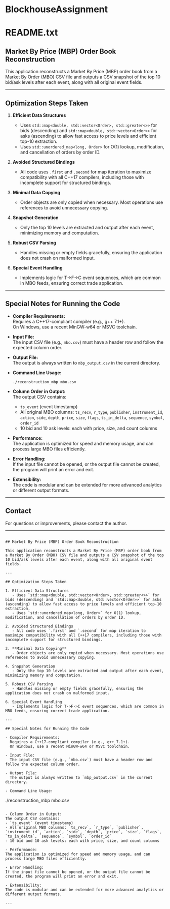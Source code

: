 # BlockhouseAssignment


# README.txt

## Market By Price (MBP) Order Book Reconstruction

This application reconstructs a Market By Price (MBP) order book from a Market By Order (MBO) CSV file and outputs a CSV snapshot of the top 10 bid/ask levels after each event, along with all original event fields.

---

## Optimization Steps Taken

1. **Efficient Data Structures**
   - Uses `std::map<double, std::vector<Order>, std::greater<>>` for bids (descending) and `std::map<double, std::vector<Order>>` for asks (ascending) to allow fast access to price levels and efficient top-10 extraction.
   - Uses `std::unordered_map<long, Order>` for O(1) lookup, modification, and cancellation of orders by order ID.

2. **Avoided Structured Bindings**
   - All code uses `.first` and `.second` for map iteration to maximize compatibility with all C++17 compilers, including those with incomplete support for structured bindings.

3. **Minimal Data Copying**
   - Order objects are only copied when necessary. Most operations use references to avoid unnecessary copying.

4. **Snapshot Generation**
   - Only the top 10 levels are extracted and output after each event, minimizing memory and computation.

5. **Robust CSV Parsing**
   - Handles missing or empty fields gracefully, ensuring the application does not crash on malformed input.

6. **Special Event Handling**
   - Implements logic for T->F->C event sequences, which are common in MBO feeds, ensuring correct trade application.

---

## Special Notes for Running the Code

- **Compiler Requirements:**  
  Requires a C++17-compliant compiler (e.g., g++ 7.1+).  
  On Windows, use a recent MinGW-w64 or MSVC toolchain.

- **Input File:**  
  The input CSV file (e.g., `mbo.csv`) must have a header row and follow the expected column order.

- **Output File:**  
  The output is always written to `mbp_output.csv` in the current directory.

- **Command Line Usage:**  
  ```
  ./reconstruction_mbp mbo.csv
  ```

- **Column Order in Output:**  
  The output CSV contains:
  - `ts_event` (event timestamp)
  - All original MBO columns: `ts_recv`, `r_type`, `publisher`, `instrument_id`, `action`, `side`, `depth`, `price`, `size`, `flags`, `ts_in_delta`, `sequence`, `symbol`, `order_id`
  - 10 bid and 10 ask levels: each with price, size, and count columns

- **Performance:**  
  The application is optimized for speed and memory usage, and can process large MBO files efficiently.

- **Error Handling:**  
  If the input file cannot be opened, or the output file cannot be created, the program will print an error and exit.

- **Extensibility:**  
  The code is modular and can be extended for more advanced analytics or different output formats.

---

## Contact

For questions or improvements, please contact the author.

---
```# README.txt

## Market By Price (MBP) Order Book Reconstruction

This application reconstructs a Market By Price (MBP) order book from a Market By Order (MBO) CSV file and outputs a CSV snapshot of the top 10 bid/ask levels after each event, along with all original event fields.

---

## Optimization Steps Taken

1. Efficient Data Structures
   - Uses `std::map<double, std::vector<Order>, std::greater<>>` for bids (descending) and `std::map<double, std::vector<Order>>` for asks (ascending) to allow fast access to price levels and efficient top-10 extraction.
   - Uses `std::unordered_map<long, Order>` for O(1) lookup, modification, and cancellation of orders by order ID.

2. Avoided Structured Bindings
   - All code uses `.first` and `.second` for map iteration to maximize compatibility with all C++17 compilers, including those with incomplete support for structured bindings.

3. **Minimal Data Copying**
   - Order objects are only copied when necessary. Most operations use references to avoid unnecessary copying.

4. Snapshot Generation
   - Only the top 10 levels are extracted and output after each event, minimizing memory and computation.

5. Robust CSV Parsing
   - Handles missing or empty fields gracefully, ensuring the application does not crash on malformed input.

6. Special Event Handling
   - Implements logic for T->F->C event sequences, which are common in MBO feeds, ensuring correct trade application.

---

## Special Notes for Running the Code

- Compiler Requirements: 
  Requires a C++17-compliant compiler (e.g., g++ 7.1+).  
  On Windows, use a recent MinGW-w64 or MSVC toolchain.

- Input File:  
  The input CSV file (e.g., `mbo.csv`) must have a header row and follow the expected column order.

- Output File:  
  The output is always written to `mbp_output.csv` in the current directory.

- Command Line Usage:  
  ```
  ./reconstruction_mbp mbo.csv
  ```

- Column Order in Output:  
  The output CSV contains:
  - `ts_event` (event timestamp)
  - All original MBO columns: `ts_recv`, `r_type`, `publisher`, `instrument_id`, `action`, `side`, `depth`, `price`, `size`, `flags`, `ts_in_delta`, `sequence`, `symbol`, `order_id`
  - 10 bid and 10 ask levels: each with price, size, and count columns

- Performance:  
  The application is optimized for speed and memory usage, and can process large MBO files efficiently.

- Error Handling: 
  If the input file cannot be opened, or the output file cannot be created, the program will print an error and exit.

- Extensibility:
  The code is modular and can be extended for more advanced analytics or different output formats.

---
